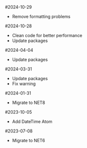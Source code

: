 #2024-10-29
- Remove formatting problems

#2024-10-28
- Clean code for better performance
- Update packages

#2024-04-04
- Update packages

#2024-03-31
- Update packages
- Fix warning

#2024-01-31
- Migrate to NET8

#2023-10-05
- Add DateTime Atom

#2023-07-08
- Migrate to NET6